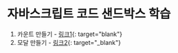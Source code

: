 # 자바스크립트 코드 샌드박스 학습
1. 카운트 만들기 - [링크1](https://codesandbox.io/s/brave-water-t40pd){: target="blank"}
2. 모달 만들기 - [링크2](https://codesandbox.io/s/nostalgic-keldysh-hfob6?file=/index.html:411-459){: target="_blank"}
